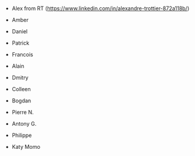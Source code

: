 # 

* Alex from RT (https://www.linkedin.com/in/alexandre-trottier-872a118b/)
* Amber
* Daniel
* Patrick

* Francois
* Alain
* Dmitry 
* Colleen
* Bogdan
* Pierre N.
* Antony G.
* Philippe
* Katy Momo
